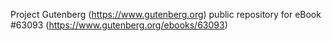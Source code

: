 Project Gutenberg (https://www.gutenberg.org) public repository for
eBook #63093 (https://www.gutenberg.org/ebooks/63093)
